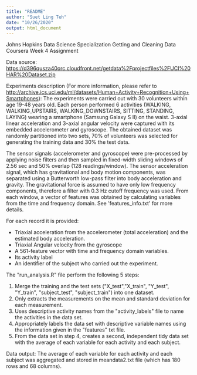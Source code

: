 ```yaml
---
title: "README"
author: "Suet Ling Teh"
date: "10/26/2020"
output: html_document
---
```

Johns Hopkins Data Science Specialization Getting and Cleaning Data Coursera Week 4 Assignment

Data source:
https://d396qusza40orc.cloudfront.net/getdata%2Fprojectfiles%2FUCI%20HAR%20Dataset.zip


Experiments description (For more information, please refer to http://archive.ics.uci.edu/ml/datasets/Human+Activity+Recognition+Using+Smartphones): 
The experiments were carried out with 30 volunteers within age 19-48 years old. Each person performed 6 activities (WALKING, WALKING_UPSTAIRS, WALKING_DOWNSTAIRS, SITTING, STANDING, LAYING) wearing a smartphone (Samsung Galaxy S II) on the waist. 3-axial linear acceleration and 3-axial angular velocity were captured with its embedded accelerometer and gyroscope. The obtained dataset was randomly partitioned into two sets, 70% of volunteers was selected for generating the training data and 30% the test data.

The sensor signals (accelerometer and gyroscope) were pre-processed by applying noise filters and then sampled in fixed-width sliding windows of 2.56 sec and 50% overlap (128 readings/window). The sensor acceleration signal, which has gravitational and body motion components, was separated using a Butterworth low-pass filter into body acceleration and gravity. The gravitational force is assumed to have only low frequency components, therefore a filter with 0.3 Hz cutoff frequency was used. From each window, a vector of features was obtained by calculating variables from the time and frequency domain. See 'features_info.txt' for more details. 


For each record it is provided:
- Triaxial acceleration from the accelerometer (total acceleration) and the estimated body acceleration.
- Triaxial Angular velocity from the gyroscope
- A 561-feature vector with time and frequency domain variables.
- Its activity label
- An identifier of the subject who carried out the experiment.


The "run_analysis.R" file perform the following 5 steps:
1. Merge the training and the test sets ("X_test","X_train", "Y_test", "Y_train", "subject_test", "subject_train") into one dataset.  
2. Only extracts the measurements on the mean and standard deviation for each measurement.
3. Uses descriptive activity names from the "activity_labels" file to name the activities in the data set.
4. Appropriately labels the data set with descriptive variable names using the information given in the "features" txt file.
5. From the data set in step 4, creates a second, independent tidy data set with the average of each variable for each activity and each subject.


Data output:
The average of each variable for each activity and each subject was aggregated and stored in meandata2.txt file (which has 180 rows and 68 columns).